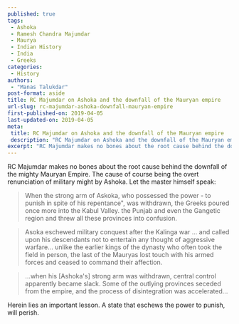 ```yaml
---
published: true
tags:
 - Ashoka
 - Ramesh Chandra Majumdar
 - Maurya
 - Indian History
 - India
 - Greeks
categories:
 - History
authors:
 - "Manas Talukdar"
post-format: aside
title: RC Majumdar on Ashoka and the downfall of the Mauryan empire
url-slug: rc-majumdar-ashoka-downfall-mauryan-empire
first-published-on: 2019-04-05
last-updated-on: 2019-04-05
meta:
 title: RC Majumdar on Ashoka and the downfall of the Mauryan empire
 description: "RC Majumdar on Ashoka and the downfall of the Mauryan empire."
excerpt: "RC Majumdar makes no bones about the root cause behind the downfall of the mighty Mauryan Empire. The cause of course being the overt renunciation of military might by Ashoka. Let the master himself speak"
---
```


RC Majumdar makes no bones about the root cause behind the downfall of the mighty Mauryan Empire. The cause of course being the overt renunciation of military might by Ashoka. Let the master himself speak:

> When the strong arm of Askoka, who possessed the power - to punish in spite of his repentance", was withdrawn, the Greeks poured once more into the Kabul Valley. the Punjab and even the Gangetic region and threw all these provinces into confusion.

> Asoka eschewed military conquest after the Kalinga war ... and called upon his descendants not to entertain any thought of aggressive warfare... unlike the earlier kings of the dynasty who often took the field in person, the last of the Mauryas lost touch with his armed forces and ceased to command their affection.

> ...when his [Ashoka's] strong arm was withdrawn, central control apparently became slack. Some of the outlying provinces seceded from the empire, and the process of disintegration was accelerated...

Herein lies an important lesson. A state that eschews the power to punish, will perish.
